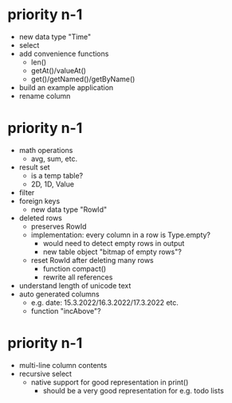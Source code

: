 priority n-1
============
* new data type "Time"
* select
* add convenience functions
  * len()
  * getAt()/valueAt()
  * get()/getNamed()/getByName()
* build an example application
* rename column

priority n-1
============
* math operations
  * avg, sum, etc.
* result set
  * is a temp table?
  * 2D, 1D, Value
* filter
* foreign keys
  * new data type "RowId"
* deleted rows
  * preserves RowId
  * implementation: every column in a row is Type.empty?
    * would need to detect empty rows in output
    * new table object "bitmap of empty rows"?
  * reset RowId after deleting many rows
    * function compact()
    * rewrite all references
* understand length of unicode text
* auto generated columns
  * e.g. date: 15.3.2022/16.3.2022/17.3.2022 etc.
  * function "incAbove"?

priority n-1
============
* multi-line column contents
* recursive select
  * native support for good representation in print()
    * should be a very good representation for e.g. todo lists
